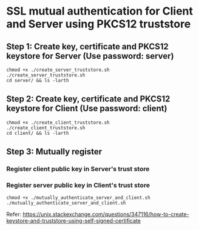 # SSL mutual authentication for Client and Server using PKCS12 truststore

## Step 1: Create key, certificate and PKCS12 keystore for Server (Use password: server)
```
chmod +x ./create_server_truststore.sh
./create_server_truststore.sh
cd server/ && ls -larth
```

## Step 2: Create key, certificate and PKCS12 keystore for Client (Use password: client)
```
chmod +x ./create_client_truststore.sh
./create_client_truststore.sh
cd client/ && ls -larth
```

## Step 3: Mutually register
### Register client public key in Server's trust store
### Register server public key in Client's trust store
```
chmod +x ./mutually_authenticate_server_and_client.sh
./mutually_authenticate_server_and_client.sh
```

Refer: https://unix.stackexchange.com/questions/347116/how-to-create-keystore-and-truststore-using-self-signed-certificate
